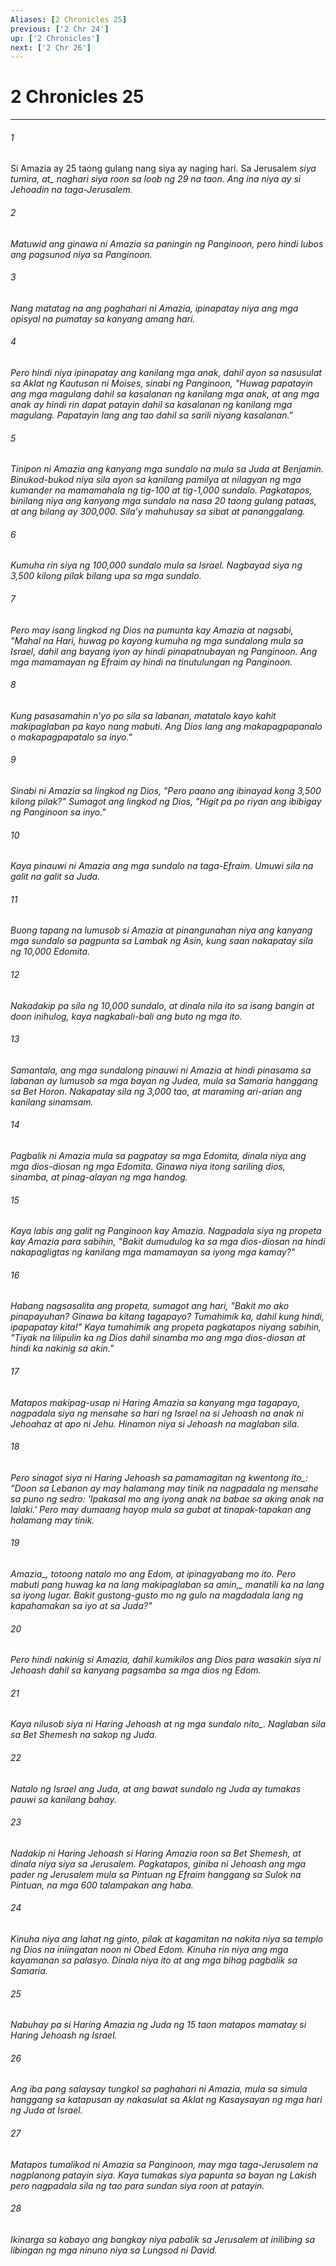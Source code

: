 ```yaml
---
Aliases: [2 Chronicles 25]
previous: ['2 Chr 24']
up: ['2 Chronicles']
next: ['2 Chr 26']
---
```

# 2 Chronicles 25

***






















###### 1 










Si Amazia ay 25 taong gulang nang siya ay naging hari. Sa Jerusalem <i class="trans-change">siya tumira, at_ naghari siya roon sa loob ng 29 na taon. Ang ina niya ay si Jehoadin na taga-Jerusalem. 





















###### 2 










Matuwid ang ginawa ni Amazia sa paningin ng Panginoon, pero hindi lubos ang pagsunod niya sa Panginoon. 





















###### 3 










Nang matatag na ang paghahari ni Amazia, ipinapatay niya ang mga opisyal na pumatay sa kanyang amang hari. 





















###### 4 










Pero hindi niya ipinapatay ang kanilang mga anak, dahil ayon sa nasusulat sa Aklat ng Kautusan ni Moises, sinabi ng Panginoon, "Huwag papatayin ang mga magulang dahil sa kasalanan ng kanilang mga anak, at ang mga anak ay hindi rin dapat patayin dahil sa kasalanan ng kanilang mga magulang. Papatayin lang ang tao dahil sa sarili niyang kasalanan." 





















###### 5 










Tinipon ni Amazia ang kanyang mga sundalo na mula sa Juda at Benjamin. Binukod-bukod niya sila ayon sa kanilang pamilya at nilagyan ng mga kumander na mamamahala ng tig-100 at tig-1,000 sundalo. Pagkatapos, binilang niya ang kanyang mga sundalo na nasa 20 taong gulang pataas, at ang bilang ay 300,000. Silaʼy mahuhusay sa sibat at pananggalang. 





















###### 6 










Kumuha rin siya ng 100,000 sundalo mula sa Israel. Nagbayad siya ng 3,500 kilong pilak bilang upa sa mga sundalo. 





















###### 7 










Pero may isang lingkod ng Dios na pumunta kay Amazia at nagsabi, "Mahal na Hari, huwag po kayong kumuha ng mga sundalong mula sa Israel, dahil ang bayang iyon ay hindi pinapatnubayan ng Panginoon. Ang mga mamamayan ng Efraim ay hindi na tinutulungan ng Panginoon. 





















###### 8 










Kung pasasamahin nʼyo po sila sa labanan, matatalo kayo kahit makipaglaban pa kayo nang mabuti. Ang Dios lang ang makapagpapanalo o makapagpapatalo sa inyo." 





















###### 9 










Sinabi ni Amazia sa lingkod ng Dios, "Pero paano ang ibinayad kong 3,500 kilong pilak?" Sumagot ang lingkod ng Dios, "Higit pa po riyan ang ibibigay ng Panginoon sa inyo." 





















###### 10 










Kaya pinauwi ni Amazia ang mga sundalo na taga-Efraim. Umuwi sila na galit na galit sa Juda. 





















###### 11 










Buong tapang na lumusob si Amazia at pinangunahan niya ang kanyang mga sundalo sa pagpunta sa Lambak ng Asin, kung saan nakapatay sila ng 10,000 Edomita. 





















###### 12 










Nakadakip pa sila ng 10,000 sundalo, at dinala nila ito sa isang bangin at doon inihulog, kaya nagkabali-bali ang buto ng mga ito. 





















###### 13 










Samantala, ang mga sundalong pinauwi ni Amazia at hindi pinasama sa labanan ay lumusob sa mga bayan ng Judea, mula sa Samaria hanggang sa Bet Horon. Nakapatay sila ng 3,000 tao, at maraming ari-arian ang kanilang sinamsam. 





















###### 14 










Pagbalik ni Amazia mula sa pagpatay sa mga Edomita, dinala niya ang mga dios-diosan ng mga Edomita. Ginawa niya itong sariling dios, sinamba, at pinag-alayan ng mga handog. 





















###### 15 










Kaya labis ang galit ng Panginoon kay Amazia. Nagpadala siya ng propeta kay Amazia para sabihin, "Bakit dumudulog ka sa mga dios-diosan na hindi nakapagligtas ng kanilang mga mamamayan sa iyong mga kamay?" 





















###### 16 










Habang nagsasalita ang propeta, sumagot ang hari, "Bakit mo ako pinapayuhan? Ginawa ba kitang tagapayo? Tumahimik ka, dahil kung hindi, ipapapatay kita!" Kaya tumahimik ang propeta pagkatapos niyang sabihin, "Tiyak na lilipulin ka ng Dios dahil sinamba mo ang mga dios-diosan at hindi ka nakinig sa akin." 





















###### 17 










Matapos makipag-usap ni Haring Amazia sa kanyang mga tagapayo, nagpadala siya ng mensahe sa hari ng Israel na si Jehoash na anak ni Jehoahaz at apo ni Jehu. Hinamon niya si Jehoash na maglaban sila. 





















###### 18 










Pero sinagot siya ni Haring Jehoash <i class="trans-change">sa pamamagitan ng kwentong ito_: "Doon sa Lebanon ay may halamang may tinik na nagpadala ng mensahe sa puno ng sedro: 'Ipakasal mo ang iyong anak na babae sa aking anak na lalaki.' Pero may dumaang hayop mula sa gubat at tinapak-tapakan ang halamang may tinik. 





















###### 19 










<i class="trans-change">Amazia_, totoong natalo mo ang Edom, at ipinagyabang mo ito. Pero <i class="trans-change">mabuti pang huwag ka na lang makipaglaban sa amin,_ manatili ka na lang sa iyong lugar. Bakit gustong-gusto mo ng gulo na magdadala lang ng kapahamakan sa iyo at sa Juda?" 





















###### 20 










Pero hindi nakinig si Amazia, dahil kumikilos ang Dios para wasakin siya ni Jehoash dahil sa kanyang pagsamba sa mga dios ng Edom. 





















###### 21 










Kaya nilusob siya ni Haring Jehoash <i class="trans-change">at ng mga sundalo nito_. Naglaban sila sa Bet Shemesh na sakop ng Juda. 





















###### 22 










Natalo ng Israel ang Juda, at ang bawat sundalo ng Juda ay tumakas pauwi sa kanilang bahay. 





















###### 23 










Nadakip ni Haring Jehoash si Haring Amazia roon sa Bet Shemesh, at dinala niya siya sa Jerusalem. Pagkatapos, giniba ni Jehoash ang mga pader ng Jerusalem mula sa Pintuan ng Efraim hanggang sa Sulok na Pintuan, na mga 600 talampakan ang haba. 





















###### 24 










Kinuha niya ang lahat ng ginto, pilak at kagamitan na nakita niya sa templo ng Dios na iniingatan noon ni Obed Edom. Kinuha rin niya ang mga kayamanan sa palasyo. Dinala niya ito at ang mga bihag pagbalik sa Samaria. 





















###### 25 










Nabuhay pa si Haring Amazia ng Juda ng 15 taon matapos mamatay si Haring Jehoash ng Israel. 





















###### 26 










Ang iba pang salaysay tungkol sa paghahari ni Amazia, mula sa simula hanggang sa katapusan ay nakasulat sa Aklat ng Kasaysayan ng mga hari ng Juda at Israel. 





















###### 27 










Matapos tumalikod ni Amazia sa Panginoon, may mga taga-Jerusalem na nagplanong patayin siya. Kaya tumakas siya papunta sa bayan ng Lakish pero nagpadala sila ng tao para sundan siya roon at patayin. 





















###### 28 










Ikinarga sa kabayo ang bangkay niya pabalik sa Jerusalem at inilibing sa libingan ng mga ninuno niya sa Lungsod ni David.
